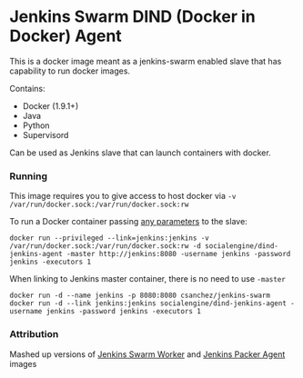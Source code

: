 Jenkins Swarm DIND (Docker in Docker) Agent
=====

This is a docker image meant as a jenkins-swarm enabled slave that has capability to run docker images.

Contains:

- Docker (1.9.1+)
- Java
- Python
- Supervisord 

Can be used as Jenkins slave that can launch containers with docker.

### Running

This image requires you to give access to host docker via `-v /var/run/docker.sock:/var/run/docker.sock:rw`

To run a Docker container passing 
[any parameters](https://wiki.jenkins-ci.org/display/JENKINS/Swarm+Plugin#SwarmPlugin-AvailableOptions) to the slave:

```
docker run --privileged --link=jenkins:jenkins -v /var/run/docker.sock:/var/run/docker.sock:rw -d socialengine/dind-jenkins-agent -master http://jenkins:8080 -username jenkins -password jenkins -executors 1
```

When linking to Jenkins master container, there is no need to use `-master`

```
docker run -d --name jenkins -p 8080:8080 csanchez/jenkins-swarm
docker run -d --link jenkins:jenkins socialengine/dind-jenkins-agent -username jenkins -password jenkins -executors 1
```

### Attribution

Mashed up versions of [Jenkins Swarm Worker](https://github.com/carlossg/jenkins-swarm-slave-docker) and 
[Jenkins Packer Agent](https://github.com/GoogleCloudPlatform/jenkins-packer-agent) images
